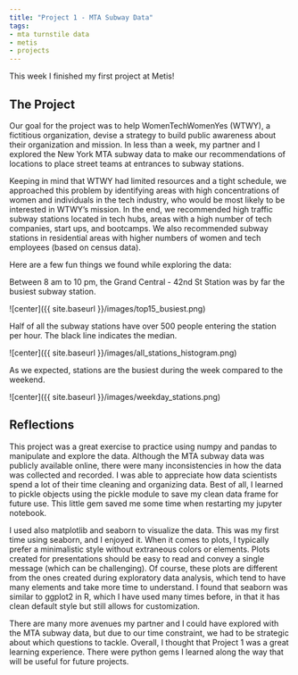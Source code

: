 ```yaml
---
title: "Project 1 - MTA Subway Data"
tags:
- mta turnstile data
- metis
- projects
---
```


This week I finished my first project at Metis!

## The Project

Our goal for the project was to help WomenTechWomenYes (WTWY), a fictitious organization, devise a strategy to build public awareness about their organization and mission. In less than a week, my partner and I explored the New York MTA subway data to make our recommendations of locations to place street teams at entrances to subway stations.

Keeping in mind that WTWY had limited resources and a tight schedule, we approached this problem by identifying areas with high concentrations of women and individuals in the tech industry, who would be most likely to be interested in WTWY’s mission. In the end, we recommended high traffic subway stations located in tech hubs, areas with a high number of tech companies, start ups, and bootcamps. We also recommended subway stations in residential areas with higher numbers of women and tech employees (based on census data).

Here are a few fun things we found while exploring the data:

Between 8 am to 10 pm, the Grand Central - 42nd St Station was by far the busiest subway station.

![center]({{ site.baseurl }}/images/top15_busiest.png)

Half of all the subway stations have over 500 people entering the station per hour. The black line indicates the median.

![center]({{ site.baseurl }}/images/all_stations_histogram.png)

As we expected, stations are the busiest during the week compared to the weekend.

![center]({{ site.baseurl }}/images/weekday_stations.png)

## Reflections

This project was a great exercise to practice using numpy and pandas to manipulate and explore the data. Although the MTA subway data was publicly available online, there were many inconsistencies in how the data was collected and recorded. I was able to appreciate how data scientists spend a lot of their time cleaning and organizing data. Best of all, I learned to pickle objects using the pickle module to save my clean data frame for future use. This little gem saved me some time when restarting my jupyter notebook.

I used also matplotlib and seaborn to visualize the data. This was my first time using seaborn, and I enjoyed it. When it comes to plots, I typically prefer a minimalistic style without extraneous colors or elements. Plots created for presentations should be easy to read and convey a single message (which can be challenging). Of course, these plots are different from the ones created during exploratory data analysis, which tend to have many elements and take more time to understand. I found that seaborn was similar to ggplot2 in R, which I have used many times before, in that it has clean default style but still allows for customization.

There are many more avenues my partner and I could have explored with the MTA subway data, but due to our time constraint, we had to be strategic about which questions to tackle. Overall, I thought that Project 1 was a great learning experience. There were python gems I learned along the way that will be useful for future projects.
